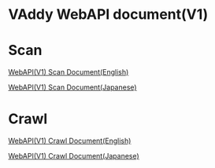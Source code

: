 VAddy WebAPI document(V1)
=====================

# Scan
[WebAPI(V1) Scan Document(English)](https://github.com/vaddy/WebAPI-document/blob/master/VAddy-WebApi.md)  

[WebAPI(V1) Scan Document(Japanese)](https://github.com/vaddy/WebAPI-document/blob/master/VAddy-WebApi-ja.md)  


# Crawl
[WebAPI(V1) Crawl Document(English)](https://github.com/vaddy/WebAPI-document/blob/master/VAddy-WebApi-Crawl.md)  

[WebAPI(V1) Crawl Document(Japanese)](https://github.com/vaddy/WebAPI-document/blob/master/VAddy-WebApi-Crawl-ja.md)  
